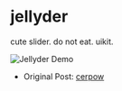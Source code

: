 # jellyder
cute slider. do not eat. uikit.

![Jellyder Demo](https://github.com/bahattinkoc/jellyder/blob/main/Resource/example.gif)

- Original Post: [cerpow](https://x.com/cerpow/status/1964953851603358112)
